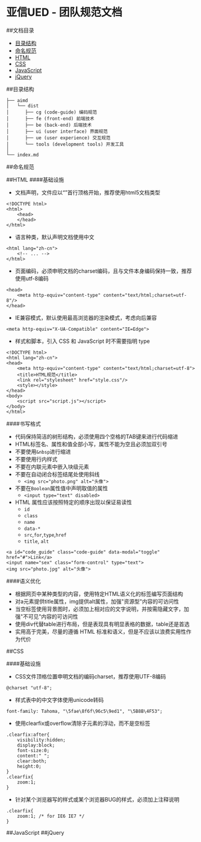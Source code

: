 亚信UED - 团队规范文档
========
##文档目录
 - [目录结构](#)
 - [命名规范](#)
 - [HTML](#)
 - [CSS](#)
 - [JavaScript](#)
 - [jQuery](#)


##目录结构
```
├── aimd
│   └── dist
│      ├── cg (code-guide) 编码规范
│      ├── fe (front-end) 前端技术
│      ├── be (back-end) 后端技术
│      ├── ui (user interface) 界面规范
│      ├── ue (user experience) 交互规范
│      └── tools (development tools) 开发工具
│
└── index.md
```
##命名规范

##HTML
####基础设施
- 文档声明，文件应以“<!DOCTYPE ......>”首行顶格开始，推荐使用html5文档类型
```
<!DOCTYPE html>
<html>
    <head>
    </head>
</html>
```
- 语言种类，默认声明文档使用中文
```
<html lang="zh-cn">
    <!-- ... -->
</html>
```
- 页面编码，必须申明文档的charset编码，且与文件本身编码保持一致，推荐使用utf-8编码
```
<head>
    <meta http-equiv="content-type" content="text/html;charset=utf-8"/>
</head>
```

-  IE兼容模式，默认使用最高浏览器的渲染模式，考虑向后兼容
```
<meta http-equiv="X-UA-Compatible" content="IE=Edge">
```
-  样式和脚本，引入 CSS 和 JavaScript 时不需要指明 type
```
<!DOCTYPE html>
<html lang="zh-cn">
<head>
    <meta http-equiv="content-type" content="text/html;charset=utf-8">
    <title>HTML规范</title>
    <link rel="stylesheet" href="style.css"/>
    <style></style>
</head>
<body>
    <script src="script.js"></script>
</body>
</html>
```
####书写格式
- 代码保持简洁的树形结构，必须使用四个空格的TAB键来进行代码缩进
- HTML标签名、属性和值全部小写，属性不能为空且必须加双引号
- 不要使用`&nbsp`进行缩进
- 不要使用行内样式
- 不要在内联元素中嵌入块级元素
- 不要在自动闭合标签结尾处使用斜线
	- `<img src="photo.png" alt="头像">`
- 不要在`Boolean`属性值中声明取值的属性
	- `<input type="text" disabled>`
- HTML 属性应该按照特定的顺序出现以保证易读性
	- `id`
	- `class`
	- `name`
	- `data-*`
	- `src`,`for`,`type`,`href`
	- `title`, `alt`
```
<a id="code_guide" class="code-guide" data-modal="toggle" href="#">Link</a>
<input name="sex" class="form-control" type="text">
<img src="photo.jpg" alt="头像">
```

####语义优化
- 根据网页中某种类型的内容，使用特定HTML语义化的标签编写页面结构
- 对a元素提供title属性，img提供alt属性，加强"资源型"内容的可访问性
- 当空标签使用背景图时，必须加上相对应的文字说明，并按需隐藏文字，加强"不可见"内容的可访问性
- 使用div代替table进行布局，但是表现具有明显表格的数据，table还是首选
- 实用高于完美，尽量的遵循 HTML 标准和语义，但是不应该以浪费实用性作为代价

##CSS

####基础设施
- CSS文件顶格位置申明文档的编码charset，推荐使用UTF-8编码
```
@charset "utf-8";
```
- 样式表中的中文字体使用unicode转码
```
font-family: Tahoma, "\5fae\8f6f\96c5\9ed1", "\5B8B\4F53";
```
- 使用clearfix或overflow清除子元素的浮动，而不是空标签
```
.clearfix:after{
    visibility:hidden;
    display:block;
    font-size:0;
    content:" ";
    clear:both;
    height:0;
}
.clearfix{
    zoom:1;
}
```
- 针对某个浏览器写的样式或某个浏览器BUG的样式，必须加上注释说明
```
.clearfix{
    zoom:1; /* for IE6 IE7 */
}
```
##JavaScript
##jQuery

